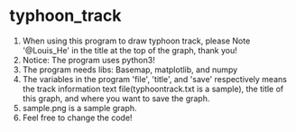 # typhoon_track
1. When using this program to draw typhoon track, please Note '@Louis_He' in the title at the top of the graph, thank you!
2. Notice: The program uses python3!
3. The program needs libs: Basemap, matplotlib, and numpy
4. The variables in the program 'file', 'title', and 'save' respectively means the track information text file(typhoontrack.txt is a sample), the title of this graph, and where you want to save the graph.
5. sample.png is a sample graph.
6. Feel free to change the code!
